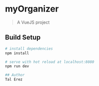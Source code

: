 # myOrganizer

> A VueJS project

## Build Setup

``` bash
# install dependencies
npm install

# serve with hot reload at localhost:8080
npm run dev

## Author
Tal Erez